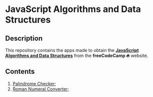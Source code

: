 # JavaScript Algorithms and Data Structures

## Description

This repository contains the apps made to obtain the **[JavaScript Algorithms and Data Structures](https://www.freecodecamp.org/gpm22)** from the **freeCodeCamp :fire:** website.

## Contents

1. [Palindrome Checker](https://www.freecodecamp.org/learn/javascript-algorithms-and-data-structures/javascript-algorithms-and-data-structures-projects/palindrome-checker);
2. [Roman Numeral Converter](https://www.freecodecamp.org/learn/javascript-algorithms-and-data-structures/javascript-algorithms-and-data-structures-projects/roman-numeral-converter);